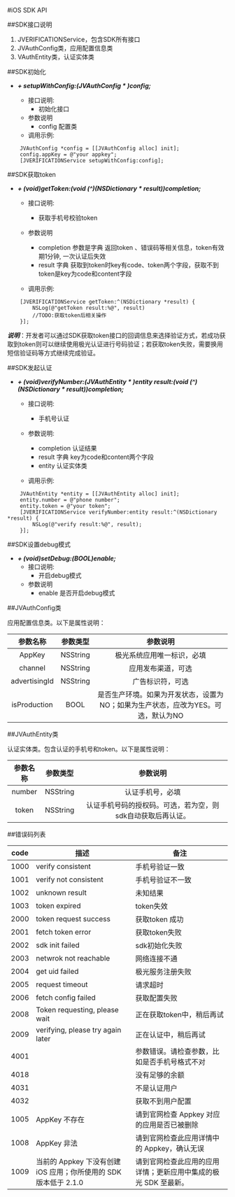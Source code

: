 #iOS SDK API

##SDK接口说明

1. JVERIFICATIONService，包含SDK所有接口
2. JVAuthConfig类，应用配置信息类
3. VAuthEntity类，认证实体类

##SDK初始化

+ ***+ setupWithConfig:(JVAuthConfig * )config;***

    + 接口说明:
        + 初始化接口
    + 参数说明
        + config 配置类
    + 调用示例:

~~~
    JVAuthConfig *config = [[JVAuthConfig alloc] init];
    config.appKey = @"your appkey";
    [JVERIFICATIONService setupWithConfig:config];
~~~

##SDK获取token

+ ***+ (void)getToken:(void (^)(NSDictionary * result))completion;***

    + 接口说明:
        + 获取手机号校验token
    + 参数说明
        + completion  参数是字典 返回token 、错误码等相关信息，token有效期1分钟, 一次认证后失效
        + result 字典 获取到token时key有code、token两个字段，获取不到token是key为code和content字段

    + 调用示例:
~~~
    [JVERIFICATIONService getToken:^(NSDictionary *result) {
        NSLog(@"getToken result:%@", result)
        //TODO:获取token后相关操作
    }];
~~~

***说明***：开发者可以通过SDK获取token接口的回调信息来选择验证方式，若成功获取到token则可以继续使用极光认证进行号码验证；若获取token失败，需要换用短信验证码等方式继续完成验证。

##SDK发起认证

+ ***+ (void)verifyNumber:(JVAuthEntity * )entity result:(void (^)(NSDictionary * result))completion;***

    + 接口说明:
        + 手机号认证
    + 参数说明:
        + completion 认证结果
        + result 字典 key为code和content两个字段
        + entity 认证实体类

    + 调用示例:

~~~
    JVAuthEntity *entity = [[JVAuthEntity alloc] init];
    entity.number = @"phone number";
    entity.token = @"your token";
    [JVERIFICATIONService verifyNumber:entity result:^(NSDictionary *result) {
        NSLog(@"verify result:%@", result);
    }];
~~~

##SDK设置debug模式

+ ***+  (void)setDebug:(BOOL)enable;***
    + 接口说明:
        + 开启debug模式
    +  参数说明
        + enable 是否开启debug模式

##JVAuthConfig类

应用配置信息类。以下是属性说明：

|参数名称|参数类型|参数说明|
|:-----:|:----:|:-----:|
|AppKey |NSString|极光系统应用唯一标识，必填|
|channel|NSString|应用发布渠道，可选|
|advertisingId|NSString|广告标识符，可选|
|isProduction|BOOL|是否生产环境。如果为开发状态，设置为NO；如果为生产状态，应改为YES。可选，默认为NO|


##JVAuthEntity类

认证实体类。包含认证的手机号和token。以下是属性说明：

|参数名称|参数类型|参数说明|
|:-----:|:----:|:-----:|
|number|NSString|认证手机号，必填|
|token|NSString|认证手机号码的授权码。可选，若为空，则sdk自动获取后再认证。|

##错误码列表

| code |     描述   | 备注  |
| ------------- | -------------| -------------|
|1000 | verify consistent|手机号验证一致|
|1001 | verify not consistent|手机号验证不一致|
|1002 | unknown result|未知结果|
|1003 | token expired|token失效|
|2000 | token request success |获取token 成功|
|2001 | fetch token error |获取token失败|
|2002 | sdk init failed |sdk初始化失败|
|2003 | netwrok not reachable |网络连接不通 |
|2004 | get uid failed |极光服务注册失败 |
|2005 | request timeout|请求超时|
|2006 | fetch config failed |获取配置失败|
|2008 | Token requesting, please wait|正在获取token中，稍后再试|
|2009 | verifying, please try again later|正在认证中，稍后再试 |
|4001 ||参数错误。请检查参数，比如是否手机号格式不对|
|4018 ||没有足够的余额|
|4031 ||不是认证用户|
|4032 ||获取不到用户配置|
|1005|AppKey 不存在|请到官网检查 Appkey 对应的应用是否已被删除|
|1008|AppKey 非法|请到官网检查此应用详情中的 Appkey，确认无误|
|1009|当前的 Appkey 下没有创建 iOS 应用；你所使用的 SDK 版本低于 2.1.0|请到官网检查此应用的应用详情；更新应用中集成的极光 SDK 至最新。|
